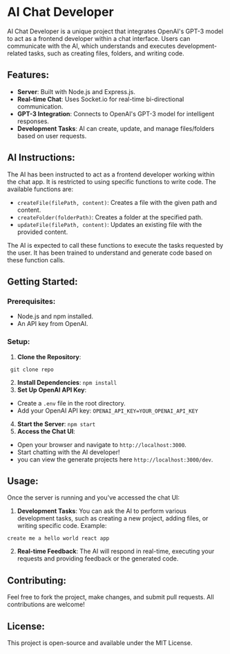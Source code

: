 # AI Chat Developer

AI Chat Developer is a unique project that integrates OpenAI's GPT-3 model to act as a frontend developer within a chat interface. Users can communicate with the AI, which understands and executes development-related tasks, such as creating files, folders, and writing code.

## Features:

- **Server**: Built with Node.js and Express.js.
- **Real-time Chat**: Uses Socket.io for real-time bi-directional communication.
- **GPT-3 Integration**: Connects to OpenAI's GPT-3 model for intelligent responses.
- **Development Tasks**: AI can create, update, and manage files/folders based on user requests.

## AI Instructions:

The AI has been instructed to act as a frontend developer working within the chat app. It is restricted to using specific functions to write code. The available functions are:

- `createFile(filePath, content)`: Creates a file with the given path and content.
- `createFolder(folderPath)`: Creates a folder at the specified path.
- `updateFile(filePath, content)`: Updates an existing file with the provided content.

The AI is expected to call these functions to execute the tasks requested by the user. It has been trained to understand and generate code based on these function calls.

## Getting Started:

### Prerequisites:

- Node.js and npm installed.
- An API key from OpenAI.

### Setup:

1. **Clone the Repository**:

` git clone repo`

2. **Install Dependencies**:
   `npm install`
3. **Set Up OpenAI API Key**:

- Create a `.env` file in the root directory.
- Add your OpenAI API key:
  `OPENAI_API_KEY=YOUR_OPENAI_API_KEY`

4. **Start the Server**:
   `npm start`
5. **Access the Chat UI**:

- Open your browser and navigate to `http://localhost:3000`.
- Start chatting with the AI developer!
- you can view the generate projects here `http://localhost:3000/dev`.

## Usage:

Once the server is running and you've accessed the chat UI:

1. **Development Tasks**: You can ask the AI to perform various development tasks, such as creating a new project, adding files, or writing specific code.
   Example:

```
create me a hello world react app
```

2. **Real-time Feedback**: The AI will respond in real-time, executing your requests and providing feedback or the generated code.

## Contributing:

Feel free to fork the project, make changes, and submit pull requests. All contributions are welcome!

## License:

This project is open-source and available under the MIT License.
